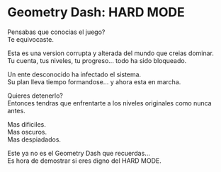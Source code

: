 # <cr>Geometry Dash: HARD MODE</c>

Pensabas que conocias el juego?  
<cp>Te equivocaste.</c>

Esta es una version <cr>corrupta</c> y <cy>alterada</c> del mundo que creias dominar.  
Tu cuenta, tus niveles, <co>tu progreso</c>... todo ha sido bloqueado.

Un ente desconocido ha <cr>infectado</c> el sistema.  
Su plan lleva tiempo formandose... y ahora esta en marcha.

Quieres detenerlo?  
<cy>Entonces tendras que enfrentarte a los <cb>niveles originales</c> como nunca antes.</cy>

<cr>Mas dificiles.</c>  
<cg>Mas oscuros.</c>  
<cp>Mas despiadados.</c>

Este ya no es el Geometry Dash que recuerdas...  
<cl>Es hora de demostrar si eres digno del <cr>HARD MODE</c>.</cl>
